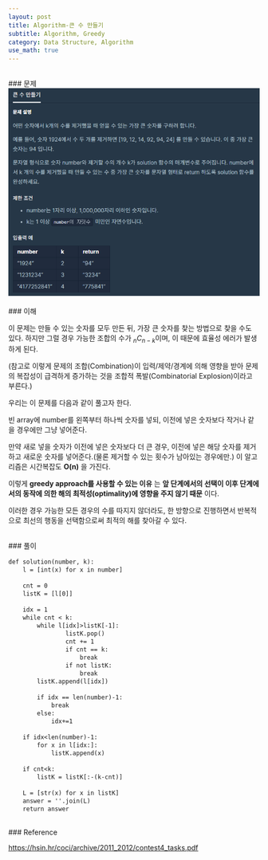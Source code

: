 ```yaml
---
layout: post
title: Algorithm-큰 수 만들기
subtitle: Algorithm, Greedy
category: Data Structure, Algorithm
use_math: true
---
```


<br>
### 문제

<br>
<center><img src = '/post_img/200313/image5.png' width="600"/></center>

<br>
### 이해

이 문제는 만들 수 있는 숫자를 모두 만든 뒤, 가장 큰 숫자를 찾는 방법으로 찾을 수도 있다. 하지만 그럴 경우 가능한 조합의 수가 $_{n} C_{n-k}$이며, 이 때문에 효율성 에러가 발생하게 된다.

(참고로 이렇게 문제의 조합(Combination)이 입력/제약/경계에 의해 영향을 받아 문제의 복잡성이 급격하게 증가하는 것을 조합적 폭발(Combinatorial Explosion)이라고 부른다.)

우리는 이 문제를 다음과 같이 풀고자 한다.

빈 array에 number를 왼쪽부터 하나씩 숫자를 넣되, 이전에 넣은 숫자보다 작거나 같을 경우에만 그냥 넣어준다.

만약 새로 넣을 숫자가 이전에 넣은 숫자보다 더 큰 경우, 이전에 넣은 해당 숫자를 제거하고 새로운 숫자를 넣어준다.(물론 제거할 수 있는 횟수가 남아있는 경우에만.) 이 알고리즘은 시간복잡도 __O(n)__ 을 가진다.

이렇게 __greedy approach를 사용할 수 있는 이유__ 는 __앞 단계에서의 선택이 이후 단계에서의 동작에 의한 해의 최적성(optimality)에 영향을 주지 않기 때문__ 이다.

이러한 경우 가능한 모든 경우의 수를 따지지 않더라도, 한 방향으로 진행하면서 반복적으로 최선의 행동을 선택함으로써 최적의 해를 찾아갈 수 있다.

<br>
### 풀이

```
def solution(number, k):
    l = [int(x) for x in number]

    cnt = 0
    listK = [l[0]]

    idx = 1
    while cnt < k:
        while l[idx]>listK[-1]:
                listK.pop()
                cnt += 1
                if cnt == k:
                    break
                if not listK:
                    break
        listK.append(l[idx])

        if idx == len(number)-1:
            break
        else:
            idx+=1

    if idx<len(number)-1:
        for x in l[idx:]:
            listK.append(x)

    if cnt<k:
        listK = listK[:-(k-cnt)]

    L = [str(x) for x in listK]
    answer = ''.join(L)
    return answer
```

<br>
### Reference

https://hsin.hr/coci/archive/2011_2012/contest4_tasks.pdf
